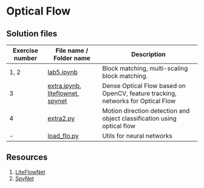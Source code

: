 # Optical Flow

## Solution files

| Exercise number | File name / Folder name                                                  | Description                                                                     |
|-----------------|--------------------------------------------------------------------------|---------------------------------------------------------------------------------|
| 1, 2            | [lab5.ipynb](lab5.ipynb)                                                 | Block matching, multi-scaling block matching.                                   |
| 3               | [extra.ipynb](extra.ipynb), [liteflownet](liteflownet), [spynet](spynet) | Dense Optical Flow based on OpenCV, feature tracking, networks for Optical Flow |
| 4               | [extra2.py](extra2.py)                                                   | Motion direction detection and object classification using optical flow         |
| -               | [load_flo.py](load_flo.py)                                               | Utils for neural networks                                                       |

## Resources
1. [LiteFlowNet](https://github.com/sniklaus/pytorch-liteflownet)
2. [SpyNet](https://github.com/sniklaus/pytorch-spynet)